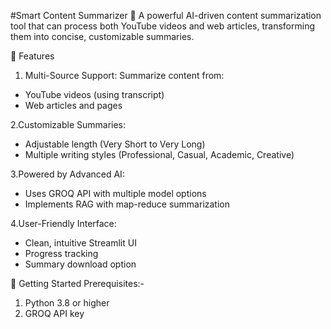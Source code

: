 #Smart Content Summarizer 🤖
A powerful AI-driven content summarization tool that can process both YouTube videos and web articles, transforming them into concise, customizable summaries.

🌟 Features
1. Multi-Source Support: Summarize content from:
- YouTube videos (using transcript)
- Web articles and pages

2.Customizable Summaries:
- Adjustable length (Very Short to Very Long)
- Multiple writing styles (Professional, Casual, Academic, Creative)

3.Powered by Advanced AI:
- Uses GROQ API with multiple model options
- Implements RAG with map-reduce summarization

4.User-Friendly Interface:
- Clean, intuitive Streamlit UI
- Progress tracking
- Summary download option

🚀 Getting Started
Prerequisites:-
1. Python 3.8 or higher
2. GROQ API key
